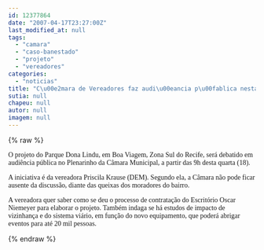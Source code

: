 ```yaml
---
id: 12377864
date: "2007-04-17T23:27:00Z"
last_modified_at: null
tags:
  - "camara"
  - "caso-banestado"
  - "projeto"
  - "vereadores"
categories:
  - "noticias"
title: "C\u00e2mara de Vereadores faz audi\u00eancia p\u00fablica nesta quarta para debater projeto pol\u00eamico "
sutia: null
chapeu: null
autor: null
imagem: null
---
```

{% raw %}
<p><P><FONT face=Verdana>O&nbsp;projeto do Parque Dona Lindu, em Boa Viagem, Zona Sul do Recife, será debatido em audiência pública no Plenarinho da Câmara Municipal, a partir das 9h desta quarta (18). </FONT></P></p>
<p><P><FONT face=Verdana>A iniciativa é da vereadora Priscila Krause (DEM). Segundo ela, a Câmara não pode ficar ausente da discussão, diante das queixas dos moradores do bairro.</FONT></P></p>
<p><P><FONT face=Verdana>A vereadora quer saber como se deu o processo de contratação do Escritório Oscar Niemeyer para elaborar o projeto. Também indaga se há estudos de impacto de vizinhança e do sistema viário, em função do novo equipamento, que poderá abrigar eventos para até 20 mil pessoas.</FONT></P> </p>
{% endraw %}